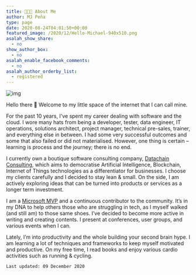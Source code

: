 ```yaml
---
title: 👨🏻‍💻 About Me
author: MJ Peña
type: page
date: 2020-08-24T04:01:50+00:00
featured_image: /2020/12/Hello-Michael-940x510.png
asalah_show_share:
  - no
show_author_box:
  - no
asalah_enable_facebook_comments:
  - no
asalah_author_orderby_list:
  - registered
---
```


![img](/2020/12/Hello-Michael-1024x768.png)

Hello there 👋 Welcome to my little space of the internet that I can call mine.

For the past 10 years, I’ve spent my career dealing with software and the cloud. I wore many hats from being a developer, tester, data engineer, IT operations, solutions architect, project manager, technical pre-sales, trainer, and everything else in between. I had some very successful outcomes and some that also failed or did not materialised. However, one thing is certain &#8211; learning is process and the journey; there is no end.

I currently own a boutique software consulting company, [Datachain Consulting](https://datachain.consulting), which aims to democratise Artificial Intelligence, Blockchain, Internet of Things technologies as a differentiator for businesses. I choose my clients carefully and I decided to stay lean & small. On the side, I am actively exploring ideas that can be turned into products or services as a longer term investment.

I am a [Microsoft MVP](https://mvp.microsoft.com/en-us/PublicProfile/5001648?fullName=Michael%20John%20Timpoc%20Peña) and a continuous contributor to the community. It’s in my DNA to help others those who are struggling in tech, as I myself walked (and still am) to those same shoes. I’ve decided to become more active in writing and creating contents. I present at conferences, user groups, and various events when I can.

Lately, I’m into productivity and the whole building your second brain hype. I am learning a lot of techniques and frameworks to keep myself motivated and productive. On my free time, I read books and enjoy various cardio activities such as running & cycling.

`Last updated: 09 December 2020`
